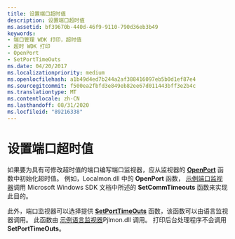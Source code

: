```yaml
---
title: 设置端口超时值
description: 设置端口超时值
ms.assetid: bf39670b-440d-46f9-9110-790d36eb3b49
keywords:
- 端口管理 WDK 打印，超时值
- 超时 WDK 打印
- OpenPort
- SetPortTimeOuts
ms.date: 04/20/2017
ms.localizationpriority: medium
ms.openlocfilehash: a1b49d4ed7b244a2af388416097eb5b0d1ef87e4
ms.sourcegitcommit: f500ea2fbfd3e849eb82ee67d011443bff3e2b4c
ms.translationtype: MT
ms.contentlocale: zh-CN
ms.lasthandoff: 08/31/2020
ms.locfileid: "89216338"
---
```

# <a name="setting-port-time-out-values"></a>设置端口超时值





如果要为具有可修改超时值的端口编写端口监视器，应从监视器的 [**OpenPort**](/windows-hardware/drivers/ddi/winsplp/nf-winsplp-openport) 函数中初始化超时值。 例如，Localmon.dll 中的 **OpenPort** 函数， [示例端口监视器](sample-port-monitor.md)调用 Microsoft Windows SDK 文档中所述的 **SetCommTimeouts** 函数来实现此目的。

此外，端口监视器可以选择提供 [**SetPortTimeOuts**](/previous-versions/ff562630(v=vs.85)) 函数，该函数可以由语言监视器调用。 此函数由 [示例语言监视器](sample-language-monitor.md)Pjlmon.dll 调用。 打印后台处理程序不会调用 **SetPortTimeOuts**。

 

